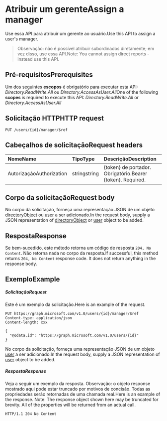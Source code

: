 # <a name="assign-a-manager"></a><span data-ttu-id="141bd-101">Atribuir um gerente</span><span class="sxs-lookup"><span data-stu-id="141bd-101">Assign a manager</span></span>

<span data-ttu-id="141bd-102">Use essa API para atribuir um gerente ao usuário.</span><span class="sxs-lookup"><span data-stu-id="141bd-102">Use this API to assign a user's manager.</span></span>
> <span data-ttu-id="141bd-103">Observação: não é possível atribuir subordinados diretamente; em vez disso, use essa API.</span><span class="sxs-lookup"><span data-stu-id="141bd-103">Note: You cannot assign direct reports - instead use this API.</span></span>

## <a name="prerequisites"></a><span data-ttu-id="141bd-104">Pré-requisitos</span><span class="sxs-lookup"><span data-stu-id="141bd-104">Prerequisites</span></span>
<span data-ttu-id="141bd-105">Um dos seguintes **escopos** é obrigatório para executar esta API: *Directory.ReadWrite.All* ou *Directory.AccessAsUser.All*</span><span class="sxs-lookup"><span data-stu-id="141bd-105">One of the following **scopes** is required to execute this API: *Directory.ReadWrite.All* or *Directory.AccessAsUser.All*</span></span>
## <a name="http-request"></a><span data-ttu-id="141bd-106">Solicitação HTTP</span><span class="sxs-lookup"><span data-stu-id="141bd-106">HTTP request</span></span>
<!-- { "blockType": "ignored" } -->
```http
PUT /users/{id}/manager/$ref
```
## <a name="request-headers"></a><span data-ttu-id="141bd-107">Cabeçalhos de solicitação</span><span class="sxs-lookup"><span data-stu-id="141bd-107">Request headers</span></span>
| <span data-ttu-id="141bd-108">Nome</span><span class="sxs-lookup"><span data-stu-id="141bd-108">Name</span></span>       | <span data-ttu-id="141bd-109">Tipo</span><span class="sxs-lookup"><span data-stu-id="141bd-109">Type</span></span> | <span data-ttu-id="141bd-110">Descrição</span><span class="sxs-lookup"><span data-stu-id="141bd-110">Description</span></span>|
|:---------------|:--------|:----------|
| <span data-ttu-id="141bd-111">Autorização</span><span class="sxs-lookup"><span data-stu-id="141bd-111">Authorization</span></span>  | <span data-ttu-id="141bd-112">string</span><span class="sxs-lookup"><span data-stu-id="141bd-112">string</span></span>  | <span data-ttu-id="141bd-p101">{token} de portador. Obrigatório.</span><span class="sxs-lookup"><span data-stu-id="141bd-p101">Bearer {token}. Required.</span></span> |

## <a name="request-body"></a><span data-ttu-id="141bd-115">Corpo da solicitação</span><span class="sxs-lookup"><span data-stu-id="141bd-115">Request body</span></span>
<span data-ttu-id="141bd-116">No corpo da solicitação, forneça uma representação JSON de um objeto [directoryObject](../resources/directoryobject.md) ou [user](../resources/user.md) a ser adicionado.</span><span class="sxs-lookup"><span data-stu-id="141bd-116">In the request body, supply a JSON representation of [directoryObject](../resources/directoryobject.md) or [user](../resources/user.md) object to be added.</span></span>

## <a name="response"></a><span data-ttu-id="141bd-117">Resposta</span><span class="sxs-lookup"><span data-stu-id="141bd-117">Response</span></span>

<span data-ttu-id="141bd-p102">Se bem-sucedido, este método retorna um código de resposta `204, No Content`. Não retorna nada no corpo da resposta.</span><span class="sxs-lookup"><span data-stu-id="141bd-p102">If successful, this method returns `204, No Content` response code. It does not return anything in the response body.</span></span>

## <a name="example"></a><span data-ttu-id="141bd-120">Exemplo</span><span class="sxs-lookup"><span data-stu-id="141bd-120">Example</span></span>
##### <a name="request"></a><span data-ttu-id="141bd-121">Solicitação</span><span class="sxs-lookup"><span data-stu-id="141bd-121">Request</span></span>
<span data-ttu-id="141bd-122">Este é um exemplo da solicitação.</span><span class="sxs-lookup"><span data-stu-id="141bd-122">Here is an example of the request.</span></span>
<!-- {
  "blockType": "request",
  "name": "create_directoryobject_from_group"
}-->
```http
PUT https://graph.microsoft.com/v1.0/users/{id}/manager/$ref
Content-type: application/json
Content-length: xxx

{
  "@odata.id": "https://graph.microsoft.com/v1.0/users/{id}"
}
```
<span data-ttu-id="141bd-123">No corpo da solicitação, forneça uma representação JSON de um objeto [user](../resources/user.md) a ser adicionado.</span><span class="sxs-lookup"><span data-stu-id="141bd-123">In the request body, supply a JSON representation of [user](../resources/user.md) object to be added.</span></span>
##### <a name="response"></a><span data-ttu-id="141bd-124">Resposta</span><span class="sxs-lookup"><span data-stu-id="141bd-124">Response</span></span>
<span data-ttu-id="141bd-p103">Veja a seguir um exemplo da resposta. Observação: o objeto response mostrado aqui pode estar truncado por motivos de concisão. Todas as propriedades serão retornadas de uma chamada real.</span><span class="sxs-lookup"><span data-stu-id="141bd-p103">Here is an example of the response. Note: The response object shown here may be truncated for brevity. All of the properties will be returned from an actual call.</span></span>
<!-- {
  "blockType": "response",
  "truncated": true,
  "@odata.type": "microsoft.graph.directoryObject"
} -->
```http
HTTP/1.1 204 No Content
```

<!-- uuid: 8fcb5dbc-d5aa-4681-8e31-b001d5168d79
2015-10-25 14:57:30 UTC -->
<!-- {
  "type": "#page.annotation",
  "description": "Create member",
  "keywords": "",
  "section": "documentation",
  "tocPath": ""
}-->
